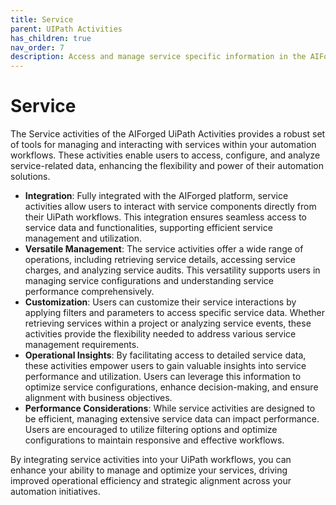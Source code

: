 ```yaml
---
title: Service
parent: UIPath Activities
has_children: true
nav_order: 7
description: Access and manage service specific information in the AIForged platform.
---
```


# Service

The Service activities of the AIForged UiPath Activities provides a robust set of tools for managing and interacting with services within your automation workflows. These activities enable users to access, configure, and analyze service-related data, enhancing the flexibility and power of their automation solutions.

* **Integration**: Fully integrated with the AIForged platform, service activities allow users to interact with service components directly from their UiPath workflows. This integration ensures seamless access to service data and functionalities, supporting efficient service management and utilization.
* **Versatile Management**: The service activities offer a wide range of operations, including retrieving service details, accessing service charges, and analyzing service audits. This versatility supports users in managing service configurations and understanding service performance comprehensively.
* **Customization**: Users can customize their service interactions by applying filters and parameters to access specific service data. Whether retrieving services within a project or analyzing service events, these activities provide the flexibility needed to address various service management requirements.
* **Operational Insights**: By facilitating access to detailed service data, these activities empower users to gain valuable insights into service performance and utilization. Users can leverage this information to optimize service configurations, enhance decision-making, and ensure alignment with business objectives.
* **Performance Considerations**: While service activities are designed to be efficient, managing extensive service data can impact performance. Users are encouraged to utilize filtering options and optimize configurations to maintain responsive and effective workflows.

By integrating service activities into your UiPath workflows, you can enhance your ability to manage and optimize your services, driving improved operational efficiency and strategic alignment across your automation initiatives.
